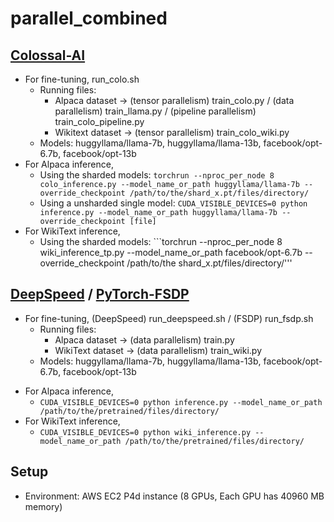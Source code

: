 # parallel_combined

## [Colossal-AI](https://github.com/hpcaitech/ColossalAI)
* For fine-tuning, run_colo.sh
  - Running files:
    - Alpaca dataset -> (tensor parallelism) train_colo.py / (data parallelism) train_llama.py / (pipeline parallelism) train_colo_pipeline.py
    - Wikitext dataset -> (tensor parallelism) train_colo_wiki.py
  - Models: huggyllama/llama-7b, huggyllama/llama-13b, facebook/opt-6.7b, facebook/opt-13b
* For Alpaca inference,
  - Using the sharded models: ```torchrun --nproc_per_node 8 colo_inference.py --model_name_or_path huggyllama/llama-7b --override_checkpoint /path/to/the/shard_x.pt/files/directory/```
  - Using a unsharded single model: ```CUDA_VISIBLE_DEVICES=0 python inference.py --model_name_or_path huggyllama/llama-7b --override_checkpoint [file]```
* For WikiText inference,
  - Using the sharded models: ```torchrun --nproc_per_node 8 wiki_inference_tp.py --model_name_or_path facebook/opt-6.7b --override_checkpoint /path/to/the shard_x.pt/files/directory/'''

## [DeepSpeed](https://github.com/microsoft/DeepSpeed) / [PyTorch-FSDP](https://github.com/pytorch/pytorch/tree/main/torch/distributed/fsdp)
* For fine-tuning, (DeepSpeed) run_deepspeed.sh / (FSDP) run_fsdp.sh
  - Running files:
    - Alpaca dataset -> (data parallelism) train.py
    - WikiText dataset -> (data parallelism) train_wiki.py
  - Models: huggyllama/llama-7b, huggyllama/llama-13b, facebook/opt-6.7b, facebook/opt-13b
- For Alpaca inference,
  - ```CUDA_VISIBLE_DEVICES=0 python inference.py --model_name_or_path /path/to/the/pretrained/files/directory/```
- For WikiText inference,
  - ```CUDA_VISIBLE_DEVICES=0 python wiki_inference.py --model_name_or_path /path/to/the/pretrained/files/directory/```
 
## Setup
* Environment: AWS EC2 P4d instance (8 GPUs, Each GPU has 40960 MB memory)
